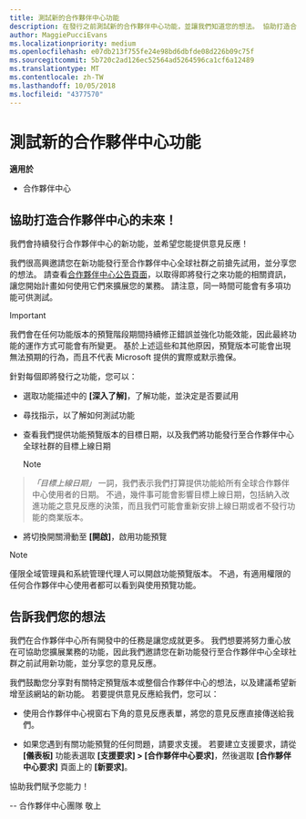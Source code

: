 ```yaml
---
title: 測試新的合作夥伴中心功能
description: 在發行之前測試新的合作夥伴中心功能，並讓我們知道您的想法。 協助打造合作夥伴中心的未來！
author: MaggiePucciEvans
ms.localizationpriority: medium
ms.openlocfilehash: e07db213f755fe24e98bd6dbfde08d226b09c75f
ms.sourcegitcommit: 5b720c2ad126ec52564ad5264596ca1cf6a12489
ms.translationtype: MT
ms.contentlocale: zh-TW
ms.lasthandoff: 10/05/2018
ms.locfileid: "4377570"
---
```

# <a name="test-drive-new-partner-center-features"></a>測試新的合作夥伴中心功能

**適用於**

- 合作夥伴中心

## <a name="help-shape-the-future-of-partner-center"></a>協助打造合作夥伴中心的未來！

我們會持續發行合作夥伴中心的新功能，並希望您能提供意見反應！ 

我們很高興邀請您在新功能發行至合作夥伴中心全球社群之前搶先試用，並分享您的想法。 請查看[合作夥伴中心公告頁面](https://partnercenter.microsoft.com/pcv/announcements)，以取得即將發行之來功能的相關資訊，讓您開始計畫如何使用它們來擴展您的業務。 請注意，同一時間可能會有多項功能可供測試。

> [!IMPORTANT]  
> 我們會在任何功能版本的預覽階段期間持續修正錯誤並強化功能效能，因此最終功能的運作方式可能會有所變更。 基於上述這些和其他原因，預覽版本可能會出現無法預期的行為，而且不代表 Microsoft 提供的實際或默示擔保。

針對每個即將發行之功能，您可以：

-   選取功能描述中的 **\[深入了解\]**，了解功能，並決定是否要試用 

-   尋找指示，以了解如何測試功能

-   查看我們提供功能預覽版本的目標日期，以及我們將功能發行至合作夥伴中心全球社群的目標上線日期 

    > [!NOTE]  
>  *「目標上線日期」* 一詞，我們表示我們打算提供功能給所有全球合作夥伴中心使用者的日期。 不過，幾件事可能會影響目標上線日期，包括納入改進功能之意見反應的決策，而且我們可能會重新安排上線日期或者不發行功能的商業版本。  

-   將切換開關滑動至 **\[開啟\]**，啟用功能預覽

> [!NOTE]  
>  僅限全域管理員和系統管理代理人可以開啟功能預覽版本。 不過，有適用權限的任何合作夥伴中心使用者都可以看到與使用預覽功能。
 
## <a name="tell-us-what-you-think"></a>告訴我們您的想法

我們在合作夥伴中心所有開發中的任務是讓您成就更多。 我們想要將努力重心放在可協助您擴展業務的功能，因此我們邀請您在新功能發行至合作夥伴中心全球社群之前試用新功能，並分享您的意見反應。 

我們鼓勵您分享對有關特定預覽版本或整個合作夥伴中心的想法，以及建議希望新增至該網站的新功能。 若要提供意見反應給我們，您可以：  

-   使用合作夥伴中心視窗右下角的意見反應表單，將您的意見反應直接傳送給我們。 

-   如果您遇到有關功能預覽的任何問題，請要求支援。 若要建立支援要求，請從 **\[儀表板\]** 功能表選取 **\[支援要求\] > \[合作夥伴中心要求\]**，然後選取 **\[合作夥伴中心要求\]** 頁面上的 **\[新要求\]**。

協助我們賦予您能力！

-- 合作夥伴中心團隊  敬上

